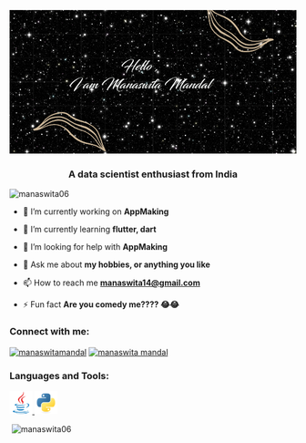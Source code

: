 ![](/intro/Intro.png)
<h3 align="center">A data scientist enthusiast from India</h3>

<p align="left"> <img src="https://komarev.com/ghpvc/?username=manaswita06&label=Profile%20views&color=0e75b6&style=flat" alt="manaswita06" /> </p>

- 🔭 I’m currently working on **AppMaking**

- 🌱 I’m currently learning **flutter, dart**

- 🤝 I’m looking for help with **AppMaking**

- 💬 Ask me about **my hobbies, or anything you like**

- 📫 How to reach me **manaswita14@gmail.com**

- ⚡ Fun fact **Are you comedy me???? 😂😂**

<h3 align="left">Connect with me:</h3>
<p align="left">
<a href="https://www.linkedin.com/in/manaswita-mandal-87b7381a6" target="blank"><img align="center" src="https://raw.githubusercontent.com/rahuldkjain/github-profile-readme-generator/master/src/images/icons/Social/linked-in-alt.svg" alt="manaswitamandal" height="30" width="40" /></a>
<a href="https://facebook.com/manaswitamandal" target="blank"><img align="center" src="https://raw.githubusercontent.com/rahuldkjain/github-profile-readme-generator/master/src/images/icons/Social/facebook.svg" alt="manaswita mandal" height="30" width="40" /></a>
</p>

<h3 align="left">Languages and Tools:</h3>
<p align="left"> <a href="https://www.java.com" target="_blank" rel="noreferrer"> <img src="https://raw.githubusercontent.com/devicons/devicon/master/icons/java/java-original.svg" alt="java" width="40" height="40"/> </a> <a href="https://www.python.org" target="_blank" rel="noreferrer"> <img src="https://raw.githubusercontent.com/devicons/devicon/master/icons/python/python-original.svg" alt="python" width="40" height="40"/> </a> </p>

<p>&nbsp;<img align="center" src="https://github-readme-stats.vercel.app/api?username=manaswita06&show_icons=true&locale=en" alt="manaswita06" /></p>
